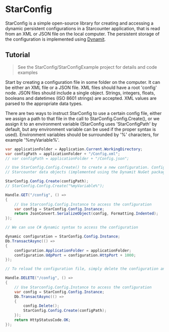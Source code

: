 # StarConfig

StarConfig is a simple open-source library for creating and accessing a dynamic persistent configurations in a Starcounter application, that is read from an XML or JSON file on the local computer. The persistent storage of the configuration is implemented using [Dynamit](https://github.com/Mopedo/Dynamit).

## Tutorial

> See the StarConfig/StarConfigExample project for details and code examples

Start by creating a configuration file in some folder on the computer. It can be either an XML file or a JSON file. XML files should have a root 'config' node. JSON files should include a single object. Strings, integers, floats, booleans and datetimes (ISO 8601 strings) are accepted. XML values are parsed to the appropriate data types.

There are two ways to instruct StarConfig to use a certain config file, either we assign a path to that file in the call to StarConfig.Config.Create(), or we assign it to an environment variable (StarConfig uses 'StarConfigPath' by default, but any environment variable can be used if the proper syntax is used). Environment variables should be surrounded by '%' characters, for example '%myVariable%'.


```csharp
var applicationFolder = Application.Current.WorkingDirectory;
var configPath = applicationFolder + "/Config.xml";
// var configPath = applicationFolder + "/Config.json";

// Use StarConfig.Config.Create() to create a new configuration. Configurations are dynamic persistent
// Starcounter data objects (implemented using the Dynamit NuGet package).

StarConfig.Config.Create(configPath);
// StarConfig.Config.Create("%myVariable%");

Handle.GET("/config", () =>
{
    // Use Starconfig.Config.Instance to access the configuration
    var config = StarConfig.Config.Instance;
    return JsonConvert.SerializeObject(config, Formatting.Indented);
});

// We can use C# dynamic syntax to access the configuration

dynamic configuration = StarConfig.Config.Instance;
Db.TransactAsync(() =>
{
    configuration.ApplicationFolder = applicationFolder;
    configuration.UdpPort = configuration.HttpPort + 1000;
});

// To reload the configuration file, simply delete the configuration and create it again

Handle.DELETE("/config", () =>
{
    // Use Starconfig.Config.Instance to access the configuration
    var config = StarConfig.Config.Instance;
    Db.TransactAsync(() =>
    {
        config.Delete();
        StarConfig.Config.Create(configPath);
    });
    return HttpStatusCode.OK;
});
```
